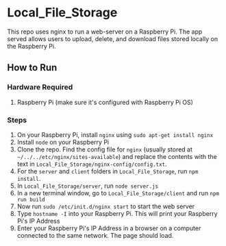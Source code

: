 # Local_File_Storage

This repo uses nginx to run a web-server on a Raspberry Pi. The app served allows users to upload, delete, and download files stored locally on the Raspberry Pi.

## How to Run

### Hardware Required

1. Raspberry Pi (make sure it's configured with Raspberry Pi OS)

### Steps

1. On your Raspberry Pi, install `nginx` using `sudo apt-get install nginx` 
2. Install `node` on your Raspberry Pi
3. Clone the repo. Find the config file for `nginx` (usually stored at `~/../../etc/nginx/sites-available`) and replace the contents with the text in `Local_File_Storage/nginx-config/config.txt`.
4. For the `server` and `client` folders in `Local_File_Storage`, run `npm install`.
5. In `Local_File_Storage/server`, run `node server.js`
6. In a new terminal window, go to `Local_File_Storage/client` and run `npm run build`
7. Now run `sudo /etc/init.d/nginx start` to start the web server
8. Type `hostname -I` into your Raspberry Pi. This will print your Raspberry Pi's IP Address
9. Enter your Raspberry Pi's IP Address in a browser on a computer connected to the same network. The page should load.